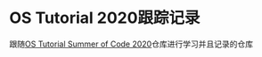 # OS Tutorial 2020跟踪记录

跟随[OS Tutorial Summer of Code 2020](https://github.com/rcore-os/rCore/wiki/os-tutorial-summer-of-code)仓库进行学习并且记录的仓库

